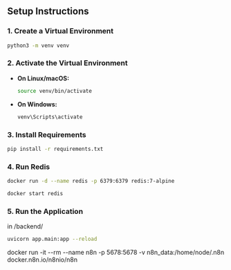 ## Setup Instructions

### 1. Create a Virtual Environment

```bash
python3 -m venv venv
```

### 2. Activate the Virtual Environment

- **On Linux/macOS:**
  ```bash
  source venv/bin/activate
  ```
- **On Windows:**
  ```bash
  venv\Scripts\activate
  ```

### 3. Install Requirements

```bash
pip install -r requirements.txt
```


### 4. Run Redis 

```bash
docker run -d --name redis -p 6379:6379 redis:7-alpine
```

```bash
docker start redis
```

### 5. Run the Application

in /backend/

```bash
uvicorn app.main:app --reload
```


docker run -it --rm --name n8n -p 5678:5678 -v n8n_data:/home/node/.n8n docker.n8n.io/n8nio/n8n